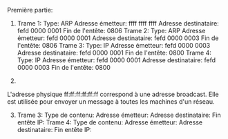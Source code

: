 Première partie:

1. 
    Trame 1:
        Type: ARP
        Adresse émetteur: ffff ffff ffff
        Adresse destinataire: fefd 0000 0001
        Fin de l'entête: 0806
    Trame 2:
        Type: ARP
        Adresse émetteur: fefd 0000 0001
        Adresse destinataire: fefd 0000 0003
        Fin de l'entête: 0806
    Trame 3:
        Type: IP
        Adresse émetteur: fefd 0000 0003
        Adresse destinataire: fefd 0000 0001
        Fin de l'entête: 0800
    Trame 4:
        Type: IP
        Adresse émetteur: fefd 0000 0001
        Adresse destinataire: fefd 0000 0003
        Fin de l'entête: 0800

2. 
L'adresse physique ff:ff:ff:ff:ff:ff correspond à une adresse broadcast. Elle est utilisée pour envoyer un message à toutes les machines d'un réseau. 

3. 
    Trame 3:
        Type de contenu: 
        Adresse émetteur:
        Adresse destinataire:
        Fin entête IP:
    Trame 4:
        Type de contenu: 
        Adresse émetteur:
        Adresse destinataire:
        Fin entête IP:


